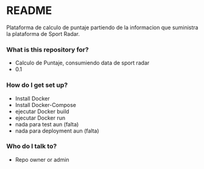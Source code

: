 # README #

Plataforma de calculo de puntaje partiendo de la informacion que suministra la plataforma de Sport Radar.

### What is this repository for? ###

* Calculo de Puntaje, consumiendo data de sport radar
* 0.1

### How do I get set up? ###

* Install Docker
* Install Docker-Compose
* ejecutar Docker build
* ejecutar Docker run
* nada para test aun (falta)
* nada para deployment aun (falta)

### Who do I talk to? ###

* Repo owner or admin